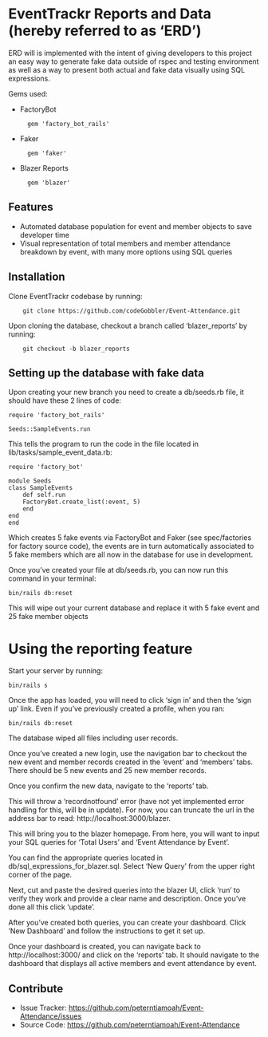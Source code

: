 EventTrackr Reports and Data (hereby referred to as ‘ERD’)
==========================================================

ERD will is implemented with the intent of giving developers to this project an easy way to generate fake data outside of rspec and testing environment as well as a way to present both actual and fake data visually using SQL expressions.

Gems used:

- FactoryBot

        gem 'factory_bot_rails'

- Faker

        gem 'faker'

- Blazer Reports

        gem 'blazer'

Features
--------

- Automated database population for event and member objects to save developer time
- Visual representation of total members and member attendance breakdown by event, with many more options using SQL queries

Installation
------------

Clone EventTrackr codebase by running:

    	git clone https://github.com/codeGobbler/Event-Attendance.git

Upon cloning the database, checkout a branch called ‘blazer_reports’ by running:

    	git checkout -b blazer_reports

Setting up the database with fake data
--------------------------------------

Upon creating your new branch you need to create a db/seeds.rb file, it should have these 2 lines of code:

	require 'factory_bot_rails'

    Seeds::SampleEvents.run

This tells the program to run the code in the file located in lib/tasks/sample_event_data.rb:

    require 'factory_bot'

    module Seeds
    class SampleEvents
        def self.run
        FactoryBot.create_list(:event, 5)
        end
    end
    end

Which creates 5 fake events via FactoryBot and Faker (see spec/factories for factory source code), the events are in turn automatically associated to 5 fake members which are all now in the database for use in development.

Once you’ve created your file at db/seeds.rb, you can now run this command in your terminal:

	bin/rails db:reset

This will wipe out your current database and replace it with 5 fake event and 25 fake member objects

Using the reporting feature
===========================

Start your server by running:

	bin/rails s

Once the app has loaded, you will need to click ‘sign in’ and then the ‘sign up’ link. Even if you’ve previously created a profile, when you ran:

	bin/rails db:reset

The database wiped all files including user records.

Once you’ve created a new login, use the navigation bar to checkout the new event and member records created in the ‘event’ and ‘members’ tabs. There should be 5 new events and 25 new member records.

Once you confirm the new data, navigate to the ‘reports’ tab.

This will throw a ‘recordnotfound’ error (have not yet implemented error handling for this, will be in update). For now, you can truncate the url in the address bar to read: http://localhost:3000/blazer.

This will bring you to the blazer homepage. From here, you will want to input your SQL queries for ‘Total Users’ and ‘Event Attendance by Event’. 

You can find the appropriate queries located in db/sql_expressions_for_blazer.sql. Select ‘New Query’ from the upper right corner of the page. 

Next, cut and paste the desired queries into the blazer UI, click ‘run’ to verify they work and provide a clear name and description. Once you’ve done all this click ‘update’.

After you’ve created both queries, you can create your dashboard. Click ‘New Dashboard’ and follow the instructions to get it set up.

Once your dashboard is created, you can navigate back to http://localhost:3000/ and click on the ‘reports’ tab. It should navigate to the dashboard that displays all active members and event attendance by event.


Contribute
----------

- Issue Tracker: https://github.com/peterntiamoah/Event-Attendance/issues
- Source Code: https://github.com/peterntiamoah/Event-Attendance
